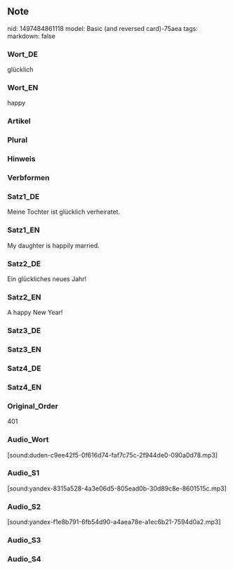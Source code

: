 ## Note
nid: 1497484861118
model: Basic (and reversed card)-75aea
tags: 
markdown: false

### Wort_DE
glücklich

### Wort_EN
happy

### Artikel


### Plural


### Hinweis


### Verbformen


### Satz1_DE
Meine Tochter ist glücklich verheiratet.

### Satz1_EN
My daughter is happily married.

### Satz2_DE
Ein glückliches neues Jahr!

### Satz2_EN
A happy New Year!

### Satz3_DE


### Satz3_EN


### Satz4_DE


### Satz4_EN


### Original_Order
401

### Audio_Wort
[sound:duden-c9ee42f5-0f616d74-faf7c75c-2f944de0-090a0d78.mp3]

### Audio_S1
[sound:yandex-8315a528-4a3e06d5-805ead0b-30d89c8e-8601515c.mp3]

### Audio_S2
[sound:yandex-f1e8b791-6fb54d90-a4aea78e-a1ec6b21-7594d0a2.mp3]

### Audio_S3


### Audio_S4

